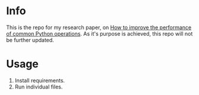 # Info

This is the repo for my research paper, on [How to improve the performance of common Python
operations](https://docs.google.com/document/d/1OXhU938O-frIdlfmVKLLEyCFO9YaGrYE7ZQ-TnilyIE/edit?usp=sharing).
As it's purpose is achieved, this repo will not be further updated. 

# Usage
1. Install requirements.
2. Run individual files.